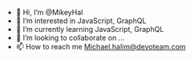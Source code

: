 - 👋 Hi, I’m @MikeyHal
- 👀 I’m interested in JavaScript, GraphQL
- 🌱 I’m currently learning JavaScript, GraphQL
- 💞️ I’m looking to collaborate on ...
- 📫 How to reach me Michael.halim@devoteam.com

<!---
MikeyHal/MikeyHal is a ✨ special ✨ repository because its `README.md` (this file) appears on your GitHub profile.
You can click the Preview link to take a look at your changes.
--->
